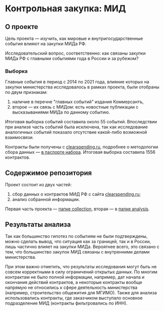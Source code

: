 # Контрольная закупка: МИД 

## О проекте 

Цель проекта — изучить, как мировые и внутригосударственные события влияют на закупки МИДа РФ. 

Исследовательский вопрос, соответственно: как связаны закупки МИДа РФ с главными событиями года в России и за рубежом? 

### Выборка 

Главные события в период с 2014 по 2021 года, влияние которых на закупки министерства исследовалось в рамках проекта, были отобраны по двум признакам:
1. наличие в перечне "главных событий" издания Коммерсантъ, 
2. второе — их связь с МИДом: есть новостные публикации с высказываниями МИДа по данному событию.

Итоговая выборка событий составила около 55 событий. Впоследствии при анализе часть событий была исключена, так как исследование аналогичных событий показало отсутствие какой-либо возможной взаимосвязи. 

Контракты были получены с [clearspending.ru](clearspending.ru), подробнее о методологии сбора данных — [в паспорте набора](collection/README.md). Итоговая выборка составила 1556 контрактов. 

## Содержимое репозитория 

Проект состоит из двух частей: 
1. сбор данных о контрактов МИД РФ с сайта [clearspending.ru](https://clearspending.ru);
2. анализ собранной информации. 

Первая часть проекта —  [папке collection](collection), вторая — в [папке analysis](analysis). 

## Результаты анализа

Так как большинство гипотез по событиям не были подтверждены, можно сделать вывод, что ситуация как за границей, так и в России, лишь частично влияет на закупки МИДа. Вероятнее всего, это связано с тем, что большинство закупок МИД связаны с внутренними делами министерства. 

При этом важно отметить, что результаты исследования могут быть не совсем корректными в силу ограничений открытых данных. По многим контрактам не было полной информации, например, дат начала и окончания действий контрактов, а некоторые контракты вообще напрямую не относились к сфере деятельность министерства (например, строительство общежития для МГИМО). Также для анализа использовались контракты, где заказчиком выступало основное подразделение МИД (контракты фильтровались по ИНН).  